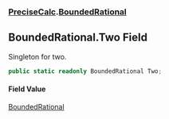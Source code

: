 ### [PreciseCalc](PreciseCalc.md 'PreciseCalc').[BoundedRational](PreciseCalc.BoundedRational.md 'PreciseCalc.BoundedRational')

## BoundedRational.Two Field

Singleton for two.

```csharp
public static readonly BoundedRational Two;
```

#### Field Value
[BoundedRational](PreciseCalc.BoundedRational.md 'PreciseCalc.BoundedRational')